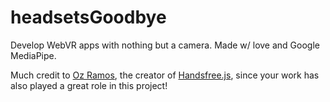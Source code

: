 # headsetsGoodbye
Develop WebVR apps with nothing but a camera. Made w/ love and Google MediaPipe.

Much credit to [Oz Ramos](https://twitter.com/midiblocks), the creator of [Handsfree.js](https://handsfree.js.org/), since your work has also played a great role in this project!